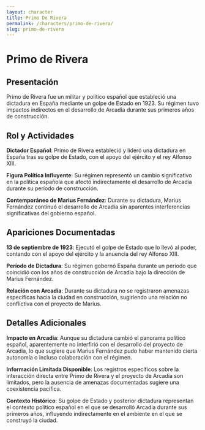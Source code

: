 ```yaml
---
layout: character
title: Primo De Rivera
permalink: /characters/primo-de-rivera/
slug: primo-de-rivera
---
```


# Primo de Rivera

## Presentación

Primo de Rivera fue un militar y político español que estableció una dictadura en España mediante un golpe de Estado en 1923. Su régimen tuvo impactos indirectos en el desarrollo de Arcadia durante sus primeros años de construcción.

## Rol y Actividades

**Dictador Español**: Primo de Rivera estableció y lideró una dictadura en España tras su golpe de Estado, con el apoyo del ejército y el rey Alfonso XIII.

**Figura Política Influyente**: Su régimen representó un cambio significativo en la política española que afectó indirectamente el desarrollo de Arcadia durante su período de construcción.

**Contemporáneo de Marius Fernández**: Durante su dictadura, Marius Fernández continuó el desarrollo de Arcadia sin aparentes interferencias significativas del gobierno español.

## Apariciones Documentadas

**13 de septiembre de 1923**: Ejecutó el golpe de Estado que lo llevó al poder, contando con el apoyo del ejército y la anuencia del rey Alfonso XIII.

**Período de Dictadura**: Su régimen gobernó España durante un período que coincidió con los años de construcción de Arcadia bajo la dirección de Marius Fernández.

**Relación con Arcadia**: Durante su dictadura no se registraron amenazas específicas hacia la ciudad en construcción, sugiriendo una relación no conflictiva con el proyecto de Marius.

## Detalles Adicionales

**Impacto en Arcadia**: Aunque su dictadura cambió el panorama político español, aparentemente no interfirió con el desarrollo del proyecto de Arcadia, lo que sugiere que Marius Fernández pudo haber mantenido cierta autonomía o incluso colaboración con el régimen.

**Información Limitada Disponible**: Los registros específicos sobre la interacción directa entre Primo de Rivera y el proyecto de Arcadia son limitados, pero la ausencia de amenazas documentadas sugiere una coexistencia pacífica.

**Contexto Histórico**: Su golpe de Estado y posterior dictadura representan el contexto político español en el que se desarrolló Arcadia durante sus primeros años, influyendo indirectamente en el ambiente en el que se construyó la ciudad.
